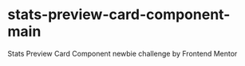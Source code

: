 # stats-preview-card-component-main
 Stats Preview Card Component newbie challenge by Frontend Mentor
